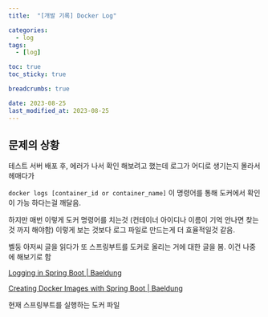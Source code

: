 ```yaml
---
title:  "[개발 기록] Docker Log"

categories:
  - log
tags:
  - [log]

toc: true
toc_sticky: true

breadcrumbs: true

date: 2023-08-25
last_modified_at: 2023-08-25
---
```


## 문제의 상황

테스트 서버 배포 후, 에러가 나서 확인 해보려고 했는데 로그가 어디로 생기는지 몰라서 헤매다가

`docker logs [container_id or container_name]` 이 명령어를 통해 도커에서 확인이 가능 하다는걸 깨달음.

하지만 매번 이렇게 도커 명령어를 치는것 (컨테이너 아이디나 이름이 기억 안나면 찾는것 까지 해야함) 이렇게 보는 것보다 로그 파일로 만드는게 더 효율적일것 같음.

벨둥 아저씨 글을 읽다가 또 스프링부트를 도커로 올리는 거에 대한 글을 봄. 이건 나중에 해보기로 함

[Logging in Spring Boot | Baeldung](https://www.baeldung.com/spring-boot-logging)

[Creating Docker Images with Spring Boot | Baeldung](https://www.baeldung.com/spring-boot-docker-images)

현재 스프링부트를 실행하는 도커 파일

```yaml

```